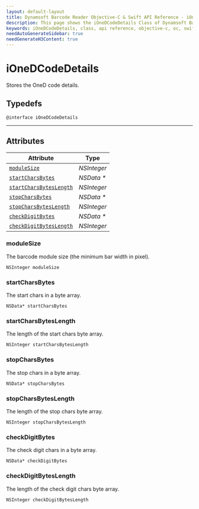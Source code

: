 ```yaml
---
layout: default-layout
title: Dynamsoft Barcode Reader Objective-C & Swift API Reference - iOneDCodeDetails Class
description: This page shows the iOneDCodeDetails Class of Dynamsoft Barcode Reader for iOS SDK.
keywords: iOneDCodeDetails, class, api reference, objective-c, oc, swift
needAutoGenerateSidebar: true
needGenerateH3Content: true
---
```


# iOneDCodeDetails

Stores the OneD code details.

## Typedefs

```objc
@interface iOneDCodeDetails
```  
  
---

## Attributes
  
| Attribute | Type |
|---------- | ---- |
| [`moduleSize`](#modulesize) | *NSInteger* |
| [`startCharsBytes`](#startcharsbytes) | *NSData \** |
| [`startCharsBytesLength`](#startcharsbyteslength) | *NSInteger* |
| [`stopCharsBytes`](#stopcharsbytes) | *NSData \** |
| [`stopCharsBytesLength`](#stopcharsbyteslength) | *NSInteger* |
| [`checkDigitBytes`](#checkdigitbytes) | *NSData \** |
| [`checkDigitBytesLength`](#checkdigitbyteslength) | *NSInteger* |

### moduleSize

The barcode module size (the minimum bar width in pixel).

```objc
NSInteger moduleSize
```

### startCharsBytes

The start chars in a byte array.

```objc
NSData* startCharsBytes
```

### startCharsBytesLength

The length of the start chars byte array.

```objc
NSInteger startCharsBytesLength
```

### stopCharsBytes

The stop chars in a byte array.

```objc
NSData* stopCharsBytes
```

### stopCharsBytesLength

The length of the stop chars byte array.

```objc
NSInteger stopCharsBytesLength
```

### checkDigitBytes

The check digit chars in a byte array.

```objc
NSData* checkDigitBytes
```

### checkDigitBytesLength

The length of the check digit chars byte array.

```objc
NSInteger checkDigitBytesLength
```

